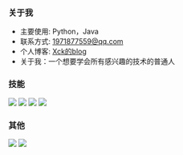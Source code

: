 ### 关于我
- 主要使用: Python，Java
- 联系方式: 1971877559@qq.com
- 个人博客: [Xck的blog](http://139.196.137.23/cms/index)
- 关于我：一个想要学会所有感兴趣的技术的普通人

### 技能
![](https://img.shields.io/badge/-Python-3e74a2?style=flat-square&logo=Python&logoColor=fff)
![](https://img.shields.io/badge/-Java-00add8?style=flat-square&logo=Java&logoColor=fff)
![](https://img.shields.io/badge/-Vue-4fc08d?style=flat-square&logo=Vue.js&logoColor=fff)
![](https://img.shields.io/badge/-Linux-000000?style=flat-square&logo=Linux&logoColor=fff)

### 其他
<img src="https://github-readme-stats.vercel.app/api/top-langs/?username=MrXck&layout=compact" />
<img src="https://github-readme-stats.vercel.app/api?username=MrXck&layout=compact" />

